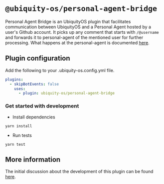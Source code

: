 # `@ubiquity-os/personal-agent-bridge`

Personal Agent Bridge is an UbiquityOS plugin that facilitates communication between UbiquityOS and a Personal Agent hosted by a user's Github account. It picks up any comment that starts with `/@username` and forwards it to personal-agent of the mentioned user for further processing. What happens at the personal-agent is documented [here](https://github.com/EresDevOrg/personal-agent/blob/development/README.md).

## Plugin configuration

Add the following to your .ubiquity-os.config.yml file.

```yaml
plugins:
  - skipBotEvents: false
    uses:
      - plugin: ubiquity-os/personal-agent-bridge
```

### Get started with development

- Install dependencies

```
yarn install
```

- Run tests

```
yarn test
```

## More information

The initial discussion about the development of this plugin can be found [here](https://github.com/ubiquity-os/plugins-wishlist/issues/3).
